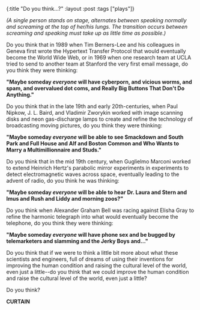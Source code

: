 {:title "Do you think...?"
:layout :post
:tags  ["plays"]}

_(A single person stands on stage, alternates between speaking normally and screaming at the top of her/his lungs. The transition occurs between screaming and speaking must take up as little time as possible.)_

Do you think that in 1989 when Tim Berners-Lee and his colleagues in Geneva
first wrote the Hypertext Transfer Protocol that would eventually become the
World Wide Web, or in 1969 when one research team at UCLA tried to send to
another team at Stanford the very first email message, do you think they were
thinking:

**"Maybe someday _everyone_ will have cyberporn, and vicious worms, and spam, and overvalued dot coms, and Really Big Buttons That Don't Do Anything."**

Do you think that in the late 19th and early 20th-centuries, when Paul Nipkow,
J. L. Baird, and Vladimir Zworykin worked with image scanning disks and neon
gas-discharge lamps to create and refine the technology of broadcasting moving
pictures, do you think they were thinking:

**"Maybe someday _everyone_ will be able to see Smackdown and South Park and Full House and Alf and Boston Common and Who Wants to Marry a Multimillionnaire and Studs."**

Do you think that in the mid 19th century, when Guglielmo Marconi worked to
extend Heinrich Hertz's parabolic mirror experiments in experiments to detect
electromagnetic waves across space, eventually leading to the advent of radio,
do you think he was thinking:

**"Maybe someday _everyone_ will be able to hear Dr. Laura and Stern and Imus and Rush and Liddy and morning zoos?"**

Do you think when Alexander Graham Bell was racing against Elisha Gray to
refine the harmonic telegraph into what would eventually become the telephone,
do you think they were thinking:

**"Maybe someday _everyone_ will have phone sex and be bugged by telemarketers and slamming and the Jerky Boys and..."**

Do you think that if we were to think a little bit more about what these
scientists and engineers, full of dreams of using their inventions for
improving the human condition and raising the cultural level of the world,
even just a little--do you think that we could improve the human condition and
raise the cultural level of the world, even just a little?

Do you think?

**CURTAIN**

